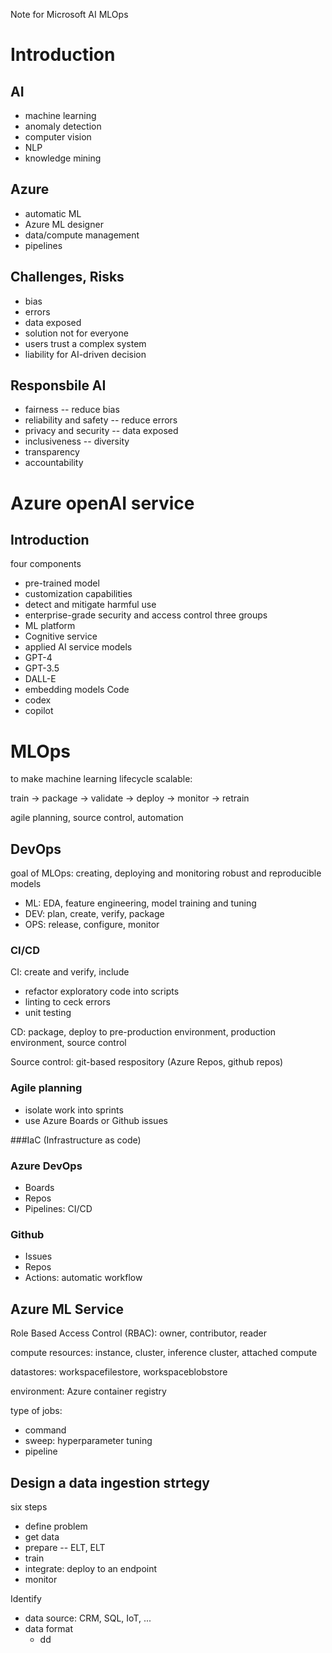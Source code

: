 
Note for Microsoft AI MLOps

# Introduction
## AI 
* machine learning
* anomaly detection
* computer vision
* NLP
* knowledge mining
## Azure
* automatic ML
* Azure ML designer
* data/compute management
* pipelines

## Challenges, Risks
* bias
* errors
* data exposed
* solution not for everyone
* users trust a complex system
* liability for AI-driven decision

## Responsbile AI
* fairness -- reduce bias
* reliability and safety -- reduce errors
* privacy and security -- data exposed
* inclusiveness -- diversity
* transparency
* accountability

# Azure openAI service

## Introduction
four components
* pre-trained model
* customization capabilities
* detect and mitigate harmful use
* enterprise-grade security and access control
three groups
* ML platform
* Cognitive service
*  applied AI service
models
* GPT-4
* GPT-3.5
* DALL-E
* embedding models
Code
* codex
* copilot

# MLOps
to make machine learning lifecycle scalable:

  train -> package -> validate -> deploy -> monitor -> retrain
  
agile planning, source control, automation

## DevOps
goal of MLOps: creating, deploying and monitoring robust and reproducible models
* ML: EDA, feature engineering, model training and tuning
* DEV: plan, create, verify, package
* OPS: release, configure, monitor

### CI/CD
CI: create and verify, include 
* refactor exploratory code into scripts
* linting to ceck errors
* unit testing

CD: package, deploy to pre-production environment, production environment, source control 

Source control: git-based respository (Azure Repos, github repos)

### Agile planning
* isolate work into sprints 
* use Azure Boards or Github issues

###IaC (Infrastructure as code)

### Azure DevOps
* Boards
* Repos
* Pipelines: CI/CD

### Github
*  Issues
*  Repos
*  Actions: automatic workflow

## Azure ML Service
Role Based Access Control (RBAC): owner, contributor, reader

compute resources: instance, cluster, inference cluster, attached compute

datastores: workspacefilestore, workspaceblobstore

environment: Azure container registry

type of jobs:
* command
* sweep: hyperparameter tuning
* pipeline

## Design a data ingestion strtegy
six steps
* define problem
* get data
* prepare -- ELT, ELT
* train
* integrate: deploy to an endpoint
* monitor

Identify
* data source: CRM, SQL, IoT, ...
* data format
   * dd





